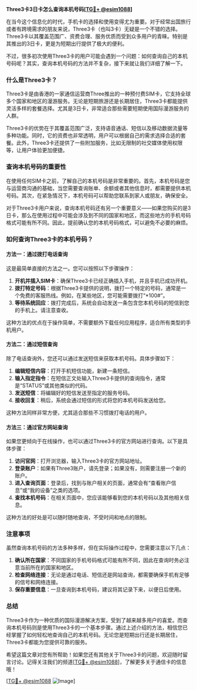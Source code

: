 **Three3卡3日卡怎么查询本机号码[[TG💪+ @esim1088](https://t.me/s/esim1088)]**

在当今这个信息化的时代，手机卡的选择和使用变得尤为重要。对于经常出国旅行或者有跨境需求的朋友来说，Three3卡（也叫3卡）无疑是一个不错的选择。Three3卡以其覆盖范围广、资费合理、服务优质而受到众多用户的青睐。特别是其推出的3日卡，更是为短期出行提供了极大的便利。

不过，很多初次使用Three3卡的用户可能会遇到一个问题：如何查询自己的本机号码呢？其实，查询本机号码的方法并不复杂，接下来就让我们详细了解一下。

### 什么是Three3卡？

Three3卡是由香港的一家通信运营商Three推出的一种预付费SIM卡，它支持全球多个国家和地区的漫游服务。无论是短期旅游还是长期居住，Three3卡都能提供灵活多样的套餐选择。尤其是3日卡，非常适合那些需要短期使用国际漫游服务的人群。

Three3卡的优势在于其覆盖范围广泛，支持语音通话、短信以及移动数据流量等多种功能。同时，它的资费也非常透明，用户可以根据自己的需求选择合适的套餐。此外，Three3卡还提供了一些附加服务，比如无限制的社交媒体使用权限等，让用户体验更加便捷。

### 查询本机号码的重要性

在使用任何SIM卡之前，了解自己的本机号码是非常重要的。首先，本机号码是您与运营商沟通的基础，当您需要查询账单、余额或者其他信息时，都需要提供本机号码。其次，在紧急情况下，本机号码可以帮助您联系到家人或朋友，确保安全。

对于Three3卡用户来说，查询本机号码还有另一个重要意义——如果您购买的是3日卡，那么在使用过程中可能会涉及到不同的国家和地区，而这些地方的手机号码格式可能有所不同。因此，提前确认您的本机号码格式，可以避免不必要的麻烦。

### 如何查询Three3卡的本机号码？

#### 方法一：通过拨打电话查询

这是最简单直接的方法之一。您可以按照以下步骤操作：

1. **开机并插入SIM卡**：确保Three3卡已经正确插入手机，并且手机已成功开机。
2. **拨打特定号码**：根据Three3卡提供的说明，拨打一个特定的号码，通常是一个免费的客服热线。例如，在某些地区，您可能需要拨打“*100#”。
3. **等待系统回应**：拨打完成后，系统会自动发送一条包含您本机号码的短信到您的手机上。请注意查收。

这种方法的优点在于操作简单，不需要额外下载任何应用程序，适合所有类型的手机用户。

#### 方法二：通过短信查询

除了电话查询外，您还可以通过发送短信来获取本机号码。具体步骤如下：

1. **编辑短信内容**：打开手机短信功能，新建一条短信。
2. **输入指定指令**：在短信正文处输入Three3卡提供的查询指令，通常是“STATUS”或其他类似的代码。
3. **发送短信**：将编辑好的短信发送至指定的服务号码。
4. **接收回复**：稍后，系统会通过短信的形式将您的本机号码发送给您。

这种方法同样非常方便，尤其适合那些不习惯拨打电话的用户。

#### 方法三：通过官方网站查询

如果您更倾向于在线操作，也可以通过Three3卡的官方网站进行查询。以下是具体步骤：

1. **访问官网**：打开浏览器，输入Three3卡的官方网站地址。
2. **登录账户**：如果有Three3账户，请先登录；如果没有，则需要注册一个新的账户。
3. **进入查询页面**：登录后，找到与账户相关的页面，通常会有“查看账户信息”或“我的设备”之类的选项。
4. **查找本机号码**：在相关页面中，您应该能够看到您的本机号码以及其他相关信息。

这种方法的好处是可以随时随地查询，不受时间和地点的限制。

### 注意事项

虽然查询本机号码的方法多种多样，但在实际操作过程中，您需要注意以下几点：

1. **确认所在国家**：不同国家的手机号码格式可能有所不同，因此在查询时务必注意当前所在的国家和地区。
2. **检查网络连接**：无论是通过电话、短信还是网站查询，都需要确保手机有足够的信号和网络连接。
3. **保存重要信息**：一旦查询到本机号码，建议将其记录下来，以便日后使用。

### 总结

Three3卡作为一种优质的国际漫游解决方案，受到了越来越多用户的喜爱。而查询本机号码则是使用Three3卡的一个基本步骤。通过上述介绍的方法，相信您已经掌握了如何轻松地查询自己的本机号码。无论您是短期出行还是长期居住，Three3卡都能为您提供可靠的服务。

希望这篇文章对您有所帮助！如果您还有其他关于Three3卡的问题，欢迎随时留言讨论。记得关注我们的频道[[TG💪+ @esim1088](https://t.me/s/esim1088)]，了解更多关于通信卡的信息哦！

[[TG💪+ @esim1088](https://t.me/s/esim1088) ![Image](https://i.postimg.cc/4NQfJmqS/Snipaste-2025-05-13-00-14-12.png)]